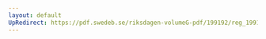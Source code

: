 ```yaml
---
layout: default
UpRedirect: https://pdf.swedeb.se/riksdagen-volumeG-pdf/199192/reg_199192/reg_199192_0737.pdf
---
```

